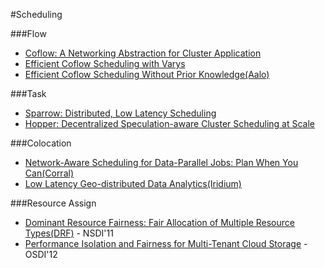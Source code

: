 #Scheduling

###Flow
- [Coflow: A Networking Abstraction for Cluster Application](http://delivery.acm.org/10.1145/2400000/2390237/p31-chowdhury.pdf)
- [Efficient Coflow Scheduling with Varys](http://delivery.acm.org/10.1145/2630000/2626315/p443-stoica.pdf)
- [Efficient Coflow Scheduling Without Prior Knowledge(Aalo)](http://delivery.acm.org/10.1145/2790000/2787480/p393-chowdhury.pdf)

###Task
- [Sparrow: Distributed, Low Latency Scheduling](http://delivery.acm.org/10.1145/2530000/2522716/p69-ousterhout.pdf)
- [Hopper: Decentralized Speculation-aware Cluster Scheduling at Scale](http://users.cms.caltech.edu/~adamw/papers/hopper.pdf)

###Colocation
- [Network-Aware Scheduling for Data-Parallel Jobs: Plan When You Can(Corral)](http://delivery.acm.org/10.1145/2790000/2787488/p407-jalaparti.pdf)
- [Low Latency Geo-distributed Data Analytics(Iridium)](http://research.microsoft.com/en-us/um/people/ga/gda.pdf)

###Resource Assign
- [Dominant Resource Fairness: Fair Allocation of Multiple Resource Types(DRF)](http://static.usenix.org/events/nsdi11/tech/full_papers/Ghodsi.pdf) - NSDI'11
- [Performance Isolation and Fairness for Multi-Tenant Cloud Storage](https://www.usenix.org/system/files/conference/osdi12/osdi12-final-215.pdf) - OSDI'12
